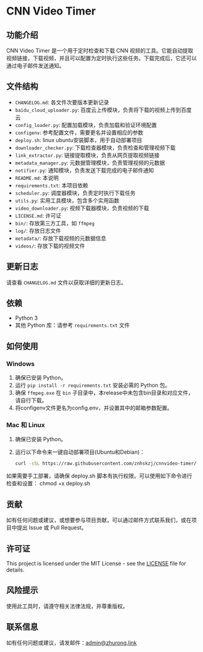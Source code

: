 
# CNN Video Timer

## 功能介绍
CNN Video Timer 是一个用于定时检查和下载 CNN 视频的工具。它能自动提取视频链接，下载视频，并且可以配置为定时执行这些任务。下载完成后，它还可以通过电子邮件发送通知。

## 文件结构
- `CHANGELOG.md`: 各文件次要版本更新记录
- `baidu_cloud_uploader.py`: 百度云上传模块，负责将下载的视频上传到百度云
- `config_loader.py`: 配置加载模块，负责加载和验证环境配置
- `configenv`: 参考配置文件，需要更名并设置相应的参数
- `deploy.sh`: linux ubuntu安装脚本，用于自动部署项目
- `downloader_checker.py`: 下载检查器模块，负责检查和管理视频下载
- `link_extractor.py`: 链接提取模块，负责从网页提取视频链接
- `metadata_manager.py`: 元数据管理模块，负责管理视频的元数据
- `notifier.py`: 通知模块，负责发送下载完成的电子邮件通知
- `README.md`: 本说明
- `requirements.txt`: 本项目依赖
- `scheduler.py`: 调度器模块，负责定时执行下载任务
- `utils.py`: 实用工具模块，包含多个实用函数
- `video_downloader.py`: 视频下载器模块，负责视频的下载
- `LICENSE.md`: 许可证
- `bin/`: 存放第三方工具，如 `ffmpeg`
- `log/`: 存放日志文件
- `metadata/`: 存放下载视频的元数据信息
- `videos/`: 存放下载的视频文件

## 更新日志
请查看 `CHANGELOG.md` 文件以获取详细的更新日志。

## 依赖
- Python 3
- 其他 Python 库：请参考 `requirements.txt` 文件

## 如何使用
### Windows
1. 确保已安装 Python。
2. 运行 `pip install -r requirements.txt` 安装必需的 Python 包。
3. 确保 `ffmpeg.exe` 在 `bin` 子目录中，本release中未包含bin目录和对应文件，请自行下载。
4. 将configenv文件更名为config.env，并设置其中的邮箱参数配置。

### Mac 和 Linux
1. 确保已安装 Python。
2. 运行以下命令来一键自动部署项目(Ubuntu和Debian)：

   ```bash
   curl -sSL https://raw.githubusercontent.com/znhskzj/cnnvideo-timer/main/deploy.sh | bash

如果需要手工部署，请确保 deploy.sh 脚本有执行权限。可以使用如下命令进行检查和设置：
chmod +x deploy.sh

## 贡献
如有任何问题或建议，或想要参与项目贡献，可以通过邮件方式联系我们，或在项目中提出 Issue 或 Pull Request。

## 许可证
This project is licensed under the MIT License - see the [LICENSE](LICENSE) file for details.

## 风险提示
使用此工具时，请遵守相关法律法规，并尊重版权。

## 联系信息
如有任何问题或建议，请发邮件：admin@zhurong.link
